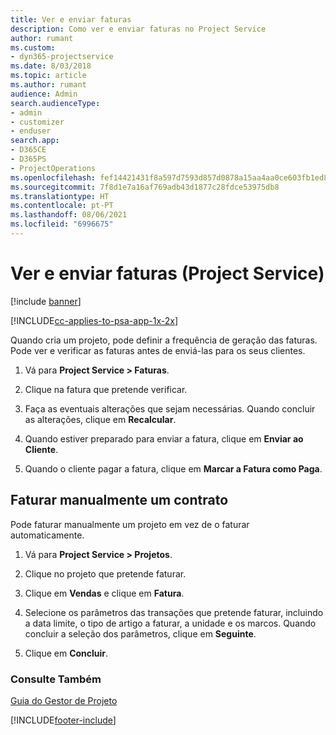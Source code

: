 ```yaml
---
title: Ver e enviar faturas
description: Como ver e enviar faturas no Project Service
author: rumant
ms.custom:
- dyn365-projectservice
ms.date: 8/03/2018
ms.topic: article
ms.author: rumant
audience: Admin
search.audienceType:
- admin
- customizer
- enduser
search.app:
- D365CE
- D365PS
- ProjectOperations
ms.openlocfilehash: fef14421431f8a597d7593d857d0878a15aa4aa0ce603fb1ed8614903a8f6104
ms.sourcegitcommit: 7f8d1e7a16af769adb43d1877c28fdce53975db8
ms.translationtype: HT
ms.contentlocale: pt-PT
ms.lasthandoff: 08/06/2021
ms.locfileid: "6996675"
---
```

# <a name="view-and-send-invoices-project-service"></a>Ver e enviar faturas (Project Service)

[!include [banner](../includes/psa-now-project-operations.md)]

[!INCLUDE[cc-applies-to-psa-app-1x-2x](../includes/cc-applies-to-psa-app-1x-2x.md)]

Quando cria um projeto, pode definir a frequência de geração das faturas. Pode ver e verificar as faturas antes de enviá-las para os seus clientes.  
  
1.  Vá para **Project Service > Faturas**.  
  
2.  Clique na fatura que pretende verificar.  
  
3.  Faça as eventuais alterações que sejam necessárias. Quando concluir as alterações, clique em **Recalcular**.  
  
4.  Quando estiver preparado para enviar a fatura, clique em **Enviar ao Cliente**.  
  
5.  Quando o cliente pagar a fatura, clique em **Marcar a Fatura como Paga**.  
  
## <a name="manually-invoice-a-contract"></a>Faturar manualmente um contrato  
 Pode faturar manualmente um projeto em vez de o faturar automaticamente.  
  
1.  Vá para **Project Service > Projetos**.  
  
2.  Clique no projeto que pretende faturar.  
  
3.  Clique em **Vendas** e clique em **Fatura**.  
  
4.  Selecione os parâmetros das transações que pretende faturar, incluindo a data limite, o tipo de artigo a faturar, a unidade e os marcos. Quando concluir a seleção dos parâmetros, clique em **Seguinte**.  
  
5.  Clique em **Concluir**.  
  
### <a name="see-also"></a>Consulte Também  
 [Guia do Gestor de Projeto](../psa/project-manager-guide.md)


[!INCLUDE[footer-include](../includes/footer-banner.md)]